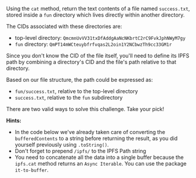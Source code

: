 Using the `cat` method, return the text contents of a file named `success.txt`, stored inside a `fun` directory which lives directly within another directory.

The CIDs associated with these directories are:

* top-level directory: `QmcmnUvVV31txDfAddgAaNcNKbrtC2rC9FvkJphNWyM7gy`
* `fun` directory: `QmPT14mWCteuybfrfvqas2L2oin1Y2NCbwzTh9cc33GM1r`

Since you don't know the CID of the file itself, you'll need to define its IPFS path by combining a directory's CID and the file's path relative to that directory.

Based on our file structure, the path could be expressed as:

* `fun/success.txt`, relative to the top-level directory
* `success.txt`, relative to the `fun` subdirectory

There are two valid ways to solve this challenge. Take your pick!

**Hints:**
- In the code below we've already taken care of converting the `bufferedContents` to a string before returning the result, as you did yourself previously using `.toString()`.
- Don't forget to prepend `/ipfs/` to the IPFS Path string
- You need to concatenate all the data into a single buffer because the `ipfs.cat` method returns an `Async Iterable`. You can use the package `it-to-buffer`.
